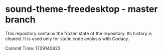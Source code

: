 # sound-theme-freedesktop - master branch

This repository contains the frozen state of the repository.
Its history is cleared. It is used only for static code
analysis with Codacy.

Commit Time: 1729140822